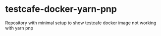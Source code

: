 # testcafe-docker-yarn-pnp
Repository with minimal setup to show testcafe docker image not working with yarn pnp
